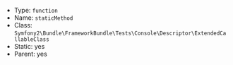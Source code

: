 
- Type: `function`
- Name: `staticMethod`
- Class: `Symfony2\Bundle\FrameworkBundle\Tests\Console\Descriptor\ExtendedCallableClass`
- Static: yes
- Parent: yes
